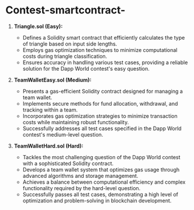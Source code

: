 # Contest-smartcontract-
1. **Triangle.sol (Easy):**
   - Defines a Solidity smart contract that efficiently calculates the type of triangle based on input side lengths.
   - Employs gas optimization techniques to minimize computational costs during triangle classification.
   - Ensures accuracy in handling various test cases, providing a reliable solution for the Dapp World contest's easy question.

2. **TeamWalletEasy.sol (Medium):**
   - Presents a gas-efficient Solidity contract designed for managing a team wallet.
   - Implements secure methods for fund allocation, withdrawal, and tracking within a team.
   - Incorporates gas optimization strategies to minimize transaction costs while maintaining robust functionality.
   - Successfully addresses all test cases specified in the Dapp World contest's medium-level question.

3. **TeamWalletHard.sol (Hard):**
   - Tackles the most challenging question of the Dapp World contest with a sophisticated Solidity contract.
   - Develops a team wallet system that optimizes gas usage through advanced algorithms and storage management.
   - Achieves a balance between computational efficiency and complex functionality required by the hard-level question.
   - Successfully passes all test cases, demonstrating a high level of optimization and problem-solving in blockchain development.
